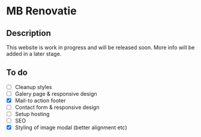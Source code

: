 # MB Renovatie

## Description

This website is work in progress and will be released soon. More info will be added in a later stage.

## To do

-   [ ] Cleanup styles
-   [ ] Galery page & responsive design
-   [x] Mail-to action footer
-   [ ] Contact form & responsive design
-   [ ] Setup hosting
-   [ ] SEO
-   [x] Styling of image modal (better alignment etc)
